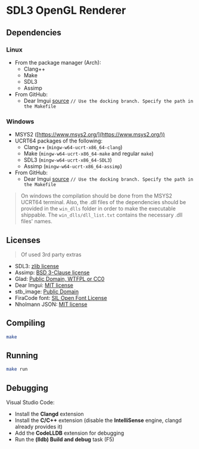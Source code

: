 # SDL3 OpenGL Renderer

## Dependencies
### Linux
- From the package manager (Arch):
    - Clang++
    - Make
    - SDL3
    - Assimp
- From GitHub:
    - Dear Imgui [source](https://github.com/ocornut/imgui) `// Use the docking branch. Specify the path in the Makefile`

### Windows
- MSYS2 ([https://www.msys2.org/](https://www.msys2.org/))
- UCRT64 packages of the following:
    - Clang++ (`mingw-w64-ucrt-x86_64-clang`)
    - Make (`mingw-w64-ucrt-x86_64-make` and regular `make`)
    - SDL3 (`mingw-w64-ucrt-x86_64-SDL3`)
    - Assimp (`mingw-w64-ucrt-x86_64-assimp`)
- From GitHub:
    - Dear Imgui [source](https://github.com/ocornut/imgui) `// Use the docking branch. Specify the path in the Makefile`

> On windows the compilation should be done from the MSYS2 UCRT64 terminal.
> Also, the .dll files of the dependencies should be provided in the `win_dlls` folder in order to make the executable shippable.
> The `win_dlls/dll_list.txt` contains the necessary .dll files' names.

## Licenses
> Of used 3rd party extras
- SDL3: [zlib license](https://www.libsdl.org/license.php)
- Assimp: [BSD 3-Clause license](https://github.com/assimp/assimp/blob/master/LICENSE)
- Glad: [Public Domain, WTFPL or CC0](https://github.com/Dav1dde/glad)
- Dear Imgui: [MIT license](https://github.com/ocornut/imgui?tab=MIT-1-ov-file)
- stb_image: [Public Domain](https://github.com/nothings/stb/tree/master?tab=License-1-ov-file)
- FiraCode font: [SIL Open Font License](https://github.com/tonsky/FiraCode?tab=OFL-1.1-1-ov-file)
- Nholmann JSON: [MIT license](https://github.com/nlohmann/json?tab=MIT-1-ov-file)

## Compiling
```sh
make
```
## Running
```sh
make run
```

## Debugging
Visual Studio Code:
- Install the **Clangd** extension
- Install the **C/C++** extension (disable the **IntelliSense** engine, clangd already provides it)
- Add the **CodeLLDB** extension for debugging
- Run the **(lldb) Build and debug** task (F5)
